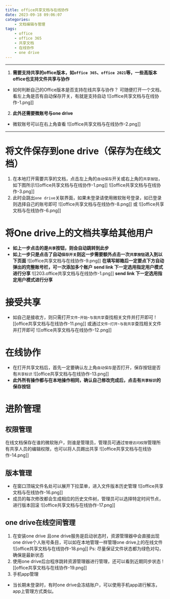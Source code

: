 ```yaml
---
title: office共享文档与在线协作
date: 2023-09-18 09:06:07
categories:
	- 文档编辑与管理
tags: 
	- office
	- office 365
	- 共享文档
	- 在线协作
	- one drive
---
```

*****
1. **需要支持共享的office版本，如`office 365`、`office 2021`等，一些高版本office也支持文件共享与协作**
- 如何判断自己的Office版本是否支持在线共享与协作？
可随便打开一个文档，看左上角是否有自动保存开关，有就是支持自动
![[office共享文档与在线协作-1.png]]
2. **此外还需要微账号与one drive**
- 微软账号可以在右上角查看 ![[office共享文档与在线协作-2.png]]
******
# 将文件保存到one drive（保存为在线文档）
1. 在本地打开需要共享的文档，点击左上角的`自动保存`开关或右上角的`共享按钮`，如下图所示![[office共享文档与在线协作-1.png]]
![[office共享文档与在线协作-3.png]]
2. 此时会跳出`one drive`关联界面，如果未登录请使用微软账号登录，如已登录则选择自己的账号即可
![[office共享文档与在线协作-8.png]]
或
![[office共享文档与在线协作-6.png]]
# 将One drive上的文档共享给其他用户
- **如上一步点击的是`共享`按钮，则会自动跳转到此步**
- **如上一步只是点击了自动`保存开关`则这一步需要额外点击一次`共享按钮`进入到以下页面**
![[office共享文档与在线协作-9.png]]
**在填写邮箱后一定要点下方自动弹出的完整账号栏，可一次添加多个账户**
**send link 下一定选用指定用户模式进行分享**
![[203.office共享文档与在线协作-1.png]]
**send link 下一定选用指定用户模式进行分享**

# 接受共享
- 如自己是接收方，则只需打开`文件`-`开始`-`与我共享`查找相关文件并打开即可
![[office共享文档与在线协作-11.png]]
或通过`文件`-`打开`-`与我共享`查找相关文件并打开即可
![[office共享文档与在线协作-12.png]]
# 在线协作
- 在打开共享文档后，首先一定要确认左上角`自动保存`是否打开，保存按钮是否有`共享标识`
![[office共享文档与在线协作-13.png]]
- **此外所有操作都与在本地操作相同，确认自己修改完成后，点击有`共享标识`的保存按钮**
# 进阶管理
## 权限管理
在线文档保存在谁的微软账户，则谁是管理员，管理员可通过`管理访问权限`管理所有共享人员的编辑权限，也可以将人员踢出共享
![[office共享文档与在线协作-14.png]]
## 版本管理
- 在窗口顶端文件名处可以展开下拉菜单，进入文件版本历史管理
![[office共享文档与在线协作-16.png]]
- 成员的每次修改都会生成相应的历史文件树，管理员可以选择特定时间节点，进行版本回滚
![[office共享文档与在线协作-17.png]]
## one drive在线空间管理
1. 在安装one drive 且one drive服务是启动状态时，资源管理器中会直接出现one drive个人账号条目，可以如在本地管理一样管理one drive上的在线文件
![[office共享文档与在线协作-18.png]]
Ps: 尽量保证文件状态都为绿色对勾，确保是最新状态
2. 使用one drive后台程序跳转资源管理器进行管理，还可以看到近期同步状态
![[office共享文档与在线协作-19.png]]
3. 手机app管理
- 当长期未登录时，有时one drive会冻结账户，可以使用手机app进行解冻，app上管理方式类似。